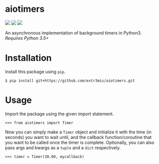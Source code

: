 # aiotimers
<img src='https://img.shields.io/badge/Python-3.5+-blue'> <img src='https://img.shields.io/badge/license-MIT-green'> <img src='https://img.shields.io/badge/async-enabled-blue'>

An asynchronous implementation of background timers in Python3.
_Requires Python 3.5+_

# Installation

Install this package using `pip`.
```console
$ pip install git+https://github.com/extr3mis/aiotimers.git
```

# Usage
Import the package using the given import statement.

```console
>>> from aiotimers import Timer
```

Now you can simply make a `Timer` object and initialize it with the time (in seconds) you want to wait until, and the callback function/coroutine that you want to be called once the timer is complete. Optionally, you can also pass args and kwargs as a `tuple` and a `dict` respectively. 

```console
>>> timer = Timer(30.00, mycallback)
```
